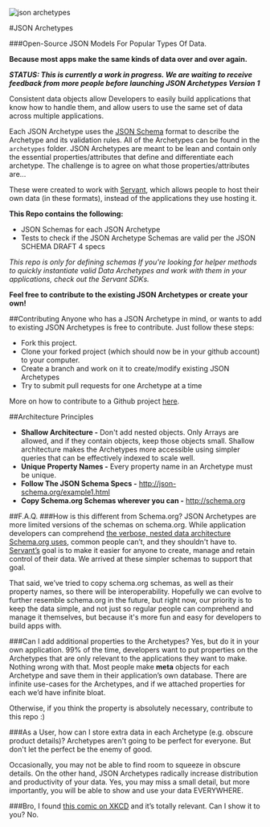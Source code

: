 ![json archetypes](https://github.com/servant-cmes/json-archetypes/blob/master/json_archetypes_banner.png)

#JSON Archetypes

###Open-Source JSON Models For Popular Types Of Data.

**Because most apps make the same kinds of data over and over again.**

***STATUS: This is currently a work in progress.  We are waiting to receive feedback from more people before launching JSON Archetypes Version 1***

Consistent data objects allow Developers to easily build applications that know how to handle them, and allow users to use the same set of data across multiple applications.  

Each JSON Archetype uses the [JSON Schema](http://json-schema.org "http://json-schema.org") format to describe the Archetype and its validation rules.  All of the Archetypes can be found in the `archetypes` folder.  JSON Archetypes are meant to be lean and contain only the essential properties/attributes that define and differentiate each archetype.  The challenge is to agree on what those properties/attributes are...

These were created to work with [Servant](httsp://www.servant.co "http://servant.co"), which allows people to host their own data (in these formats), instead of the applications they use hosting it. 

**This Repo contains the following:**

 - JSON Schemas for each JSON Archetype
 - Tests to check if the JSON Archetype Schemas are valid per the JSON SCHEMA DRAFT 4 specs

*This repo is only for defining schemas  If you're looking for helper methods to quickly instantiate valid Data Archetypes and work with them in your applications, check out the Servant SDKs.*
 
**Feel free to contribute to the existing JSON Archetypes or create your own!**


##Contributing
Anyone who has a JSON Archetype in mind, or wants to add to existing JSON Archetypes is free to contribute.  Just follow these steps:

 - Fork this project.
 - Clone your forked project (which should now be in your github account) to your computer.
 - Create a branch and work on it to create/modify existing JSON Archetypes
 - Try to submit pull requests for one Archetype at a time

More on how to contribute to a Github project [here](https://guides.github.com/activities/contributing-to-open-source/).

##Architecture Principles

 - **Shallow Architecture -**  Don't add nested objects.  Only Arrays are allowed, and if they contain objects, keep those objects small.  Shallow architecture makes the Archetypes more accessible using simpler queries that can be effectively indexed to scale well.
 - **Unique Property Names -** Every property name in an Archetype must be unique.
 - **Follow The JSON Schema Specs -** http://json-schema.org/example1.html 
 - **Copy Schema.org Schemas wherever you can -** http://schema.org 


##F.A.Q.
###How is this different from Schema.org?
JSON Archetypes are more limited versions of the schemas on schema.org.  While application developers can comprehend [the verbose, nested data architecture Schema.org uses](http://schema.org/docs/full.html "http://schema.org/docs/full.html"), common people can’t, and they shouldn't have to.  [Servant’s](https://www.servant.co) goal is to make it easier for anyone to create, manage and retain control of their data.  We arrived at these simpler schemas to support that goal.  

That said, we’ve tried to copy schema.org schemas, as well as their property names, so there will be interoperability.  Hopefully we can evolve to further resemble schema.org in the future, but right now, our priority is to keep the data simple, and not just so regular people can comprehend and manage it themselves, but because it's more fun and easy for developers to build apps with.

###Can I add additional properties to the Archetypes?
Yes, but do it in your own application.  99% of the time, developers want to put properties on the Archetypes that are only relevant to the applications they want to make.  Nothing wrong with that.  Most people make **meta** objects for each Archetype and save them in their application’s own database.  There are infinite use-cases for the Archetypes, and if we attached properties for each we’d have infinite bloat. 

Otherwise, if you think the property is absolutely necessary, contribute to this repo :)

###As a User, how can I store extra data in each Archetype (e.g. obscure product details)?
Archetypes aren't going to be perfect for everyone.  But don't let the perfect be the enemy of good.  

Occasionally, you may not be able to find room to squeeze in obscure details.  On the other hand, JSON Archetypes radically increase distribution and productivity of your data.  Yes, you may miss a small detail, but more importantly, you will be able to show and use your data EVERYWHERE.

###Bro, I found [this comic on XKCD](http://xkcd.com/927/) and it’s totally relevant.  Can I show it to you?
No.
